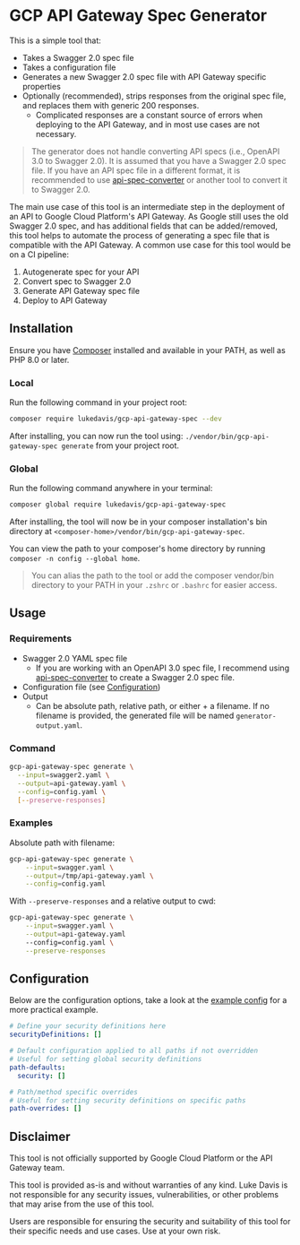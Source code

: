 # GCP API Gateway Spec Generator

This is a simple tool that:

- Takes a Swagger 2.0 spec file
- Takes a configuration file
- Generates a new Swagger 2.0 spec file with API Gateway specific properties
- Optionally (recommended), strips responses from the original spec file, and replaces them with generic 200 responses.
  - Complicated responses are a constant source of errors when deploying to the API Gateway, and in most use cases are not necessary.

> The generator does not handle converting API specs (i.e., OpenAPI 3.0 to Swagger 2.0). It is assumed that you have a Swagger 2.0 spec file. If you have an API spec file in a different format, it is recommended to use [api-spec-converter](https://github.com/LucyBot-Inc/api-spec-converter) or another tool to convert it to Swagger 2.0.

The main use case of this tool is an intermediate step in the deployment of an API to Google Cloud Platform's API Gateway. As Google still uses the old Swagger 2.0 spec, and has additional fields that can be added/removed, this tool helps to automate the process of generating a spec file that is compatible with the API Gateway. A common use case for this tool would be on a CI pipeline:

1. Autogenerate spec for your API
2. Convert spec to Swagger 2.0
3. Generate API Gateway spec file
4. Deploy to API Gateway

## Installation

Ensure you have [Composer](https://getcomposer.org/) installed and available in your PATH, as well as PHP 8.0 or later.

### Local

Run the following command in your project root:

```bash
composer require lukedavis/gcp-api-gateway-spec --dev
```

After installing, you can now run the tool using: `./vendor/bin/gcp-api-gateway-spec generate` from your project root.

### Global

Run the following command anywhere in your terminal:

```bash
composer global require lukedavis/gcp-api-gateway-spec
```

After installing, the tool will now be in your composer installation's bin directory at `<composer-home>/vendor/bin/gcp-api-gateway-spec`.

You can view the path to your composer's home directory by running `composer -n config --global home`.

> You can alias the path to the tool or add the composer vendor/bin directory to your PATH in your `.zshrc` or `.bashrc` for easier access.

## Usage

### Requirements

- Swagger 2.0 YAML spec file
  - If you are working with an OpenAPI 3.0 spec file, I recommend using [api-spec-converter](https://github.com/LucyBot-Inc/api-spec-converter) to create a Swagger 2.0 spec file.
- Configuration file (see [Configuration](#Configuration))
- Output
  - Can be absolute path, relative path, or either + a filename. If no filename is provided, the generated file will be named `generator-output.yaml`.

### Command

```bash
gcp-api-gateway-spec generate \
  --input=swagger2.yaml \
  --output=api-gateway.yaml \
  --config=config.yaml \
  [--preserve-responses]
```

### Examples

Absolute path with filename:

```bash
gcp-api-gateway-spec generate \
    --input=swagger.yaml \
    --output=/tmp/api-gateway.yaml \
    --config=config.yaml
```

With `--preserve-responses` and a relative output to cwd:

```bash
gcp-api-gateway-spec generate \
    --input=swagger.yaml \
    --output=api-gateway.yaml
    --config=config.yaml \
    --preserve-responses
```

## Configuration

Below are the configuration options, take a look at the [example config](config.example.yaml) for a more practical example.

```yaml
# Define your security definitions here
securityDefinitions: []

# Default configuration applied to all paths if not overridden
# Useful for setting global security definitions
path-defaults:
  security: []

# Path/method specific overrides
# Useful for setting security definitions on specific paths
path-overrides: []
```

## Disclaimer

This tool is not officially supported by Google Cloud Platform or the API Gateway team.

This tool is provided as-is and without warranties of any kind. Luke Davis is not responsible for any security issues, vulnerabilities, or other problems that may arise from the use of this tool.

Users are responsible for ensuring the security and suitability of this tool for their specific needs and use cases. Use at your own risk.

